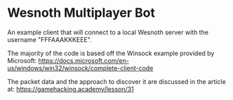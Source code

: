 # Wesnoth Multiplayer Bot
An example client that will connect to a local Wesnoth server with the username "FFFAAAKKKEEE". 
	
The majority of the code is based off the Winsock example provided by Microsoft: https://docs.microsoft.com/en-us/windows/win32/winsock/complete-client-code
	
The packet data and the approach to discover it are discussed in the article at: https://gamehacking.academy/lesson/31

